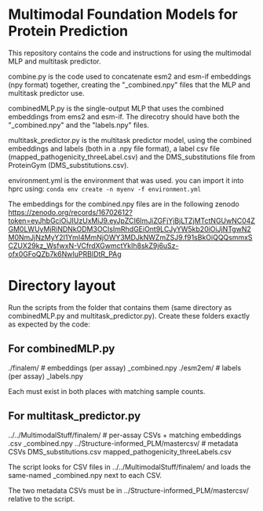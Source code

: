 # Multimodal Foundation Models for Protein Prediction
This repository contains the code and instructions for using the multimodal MLP and multitask predictor.

combine.py is the code used to concatenate esm2 and esm-if embeddings (npy format) together, creating the "_combined.npy" files that the MLP and multitask predictor use.

combinedMLP.py is the single-output MLP that uses the combined embeddings from ems2 and esm-if. The direcotry should have both the "_combined.npy" and the "labels.npy" files.

multitask_predictor.py is the multitask predictor model, using the combined embeddings and labels (both in a .npy file format), a label csv file (mapped_pathogenicity_threeLabel.csv) and the DMS_substitutions file from ProteinGym (DMS_substitutions.csv).

environment.yml is the environment that was used. you can import it into hprc using: 
```conda env create -n myenv -f environment.yml```

The embeddings for the combined.npy files are in the following zenodo
https://zenodo.org/records/16702612?token=eyJhbGciOiJIUzUxMiJ9.eyJpZCI6ImJiZGFjYjBjLTZjMTctNGUwNC04ZGM0LWUyMjRiNDNkODM3OCIsImRhdGEiOnt9LCJyYW5kb20iOiJjNTgwN2M0NmJjNzMyY2I1YmI4MmNjOWY3MDJkNWZmZSJ9.f91sBkOiQQQsmmxSCZUX29kz_WsfwxN-VCfrdXGwmctYkIh8skZ9j6uSz-ofx0GFoQZb7k6NwIuPRBIDtR_PAg

# Directory layout

Run the scripts from the folder that contains them (same directory as combinedMLP.py and multitask_predictor.py). Create these folders exactly as expected by the code:

## For combinedMLP.py

./finalem/                # embeddings (per assay)
    <assay>_combined.npy
./esm2em/                 # labels (per assay)
    <assay>_labels.npy

Each <assay> must exist in both places with matching sample counts.

## For multitask_predictor.py

../../MultimodalStuff/finalem/               # per-assay CSVs + matching embeddings
    <name>.csv
    <name>_combined.npy
../Structure-informed_PLM/mastercsv/         # metadata CSVs
    DMS_substitutions.csv
    mapped_pathogenicity_threeLabels.csv

The script looks for CSV files in ../../MultimodalStuff/finalem/ and loads the same-named _combined.npy next to each CSV.

The two metadata CSVs must be in ../Structure-informed_PLM/mastercsv/ relative to the script.
